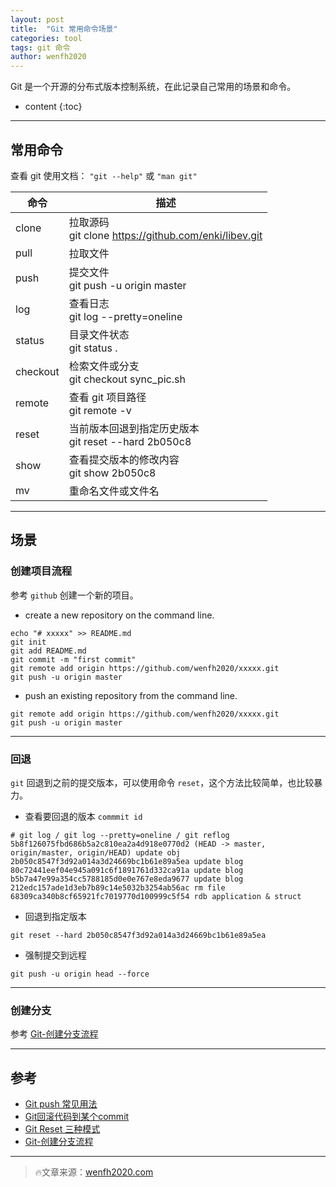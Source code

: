 ```yaml
---
layout: post
title:  "Git 常用命令场景"
categories: tool
tags: git 命令
author: wenfh2020
---
```


Git 是一个开源的分布式版本控制系统，在此记录自己常用的场景和命令。



* content
{:toc}

---

## 常用命令

查看 git 使用文档： `"git --help"` 或 `"man git"`

| 命令     | 描述                                                      |
| -------- | --------------------------------------------------------- |
| clone    | 拉取源码 <br/>git clone https://github.com/enki/libev.git |
| pull     | 拉取文件                                                  |
| push     | 提交文件<br/>git push -u origin master                    |
| log      | 查看日志<br/>git log --pretty=oneline                     |
| status   | 目录文件状态<br/>git status .                             |
| checkout | 检索文件或分支<br/>git checkout sync_pic.sh               |
| remote   | 查看 git 项目路径<br/>git remote -v                       |
| reset    | 当前版本回退到指定历史版本  <br/>git reset --hard 2b050c8 |
| show     | 查看提交版本的修改内容 <br/>  git show 2b050c8            |
| mv       | 重命名文件或文件名                                        |

---

## 场景

### 创建项目流程

参考 `github` 创建一个新的项目。

* create a new repository on the command line.

```shell
echo "# xxxxx" >> README.md
git init
git add README.md
git commit -m "first commit"
git remote add origin https://github.com/wenfh2020/xxxxx.git
git push -u origin master
```

* push an existing repository from the command line.

```shell
git remote add origin https://github.com/wenfh2020/xxxxx.git
git push -u origin master
```

---

### 回退

`git` 回退到之前的提交版本，可以使用命令 `reset`，这个方法比较简单，也比较暴力。

* 查看要回退的版本 `commmit id`

```shell
# git log / git log --pretty=oneline / git reflog
5b8f126075fbd686b5a2c810ea2a4d918e0770d2 (HEAD -> master, origin/master, origin/HEAD) update obj
2b050c8547f3d92a014a3d24669bc1b61e89a5ea update blog
80c72441eef04e945a091c6f1891761d332ca91a update blog
b5b7a47e99a354cc5788185d0e0e767e8eda9677 update blog
212edc157ade1d3eb7b89c14e5032b3254ab56ac rm file
68309ca340b8cf65921fc7019770d100999c5f54 rdb application & struct
```

* 回退到指定版本

```shell
git reset --hard 2b050c8547f3d92a014a3d24669bc1b61e89a5ea
```

* 强制提交到远程

```shell
git push -u origin head --force
```

---

### 创建分支

参考 [Git-创建分支流程](https://blog.csdn.net/zhangsify/article/details/80546069)

---

## 参考

* [Git push 常见用法](https://www.cnblogs.com/qianqiannian/p/6008140.html)
* [Git回滚代码到某个commit](https://www.cnblogs.com/hukuangjie/p/11369434.html)
* [Git Reset 三种模式](https://www.jianshu.com/p/c2ec5f06cf1a)
* [Git-创建分支流程](https://blog.csdn.net/zhangsify/article/details/80546069)

---

> 🔥文章来源：[wenfh2020.com](https://wenfh2020.com/)
